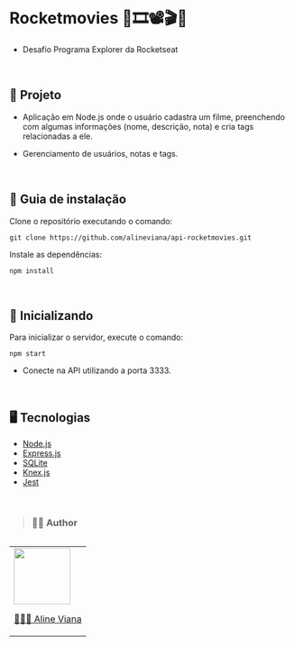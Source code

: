 # Rocketmovies 🎥🎞️📽️🎬🎦

- Desafio Programa Explorer da Rocketseat

<br>

## 🎯 Projeto
- Aplicação em Node.js onde o usuário cadastra um filme, preenchendo com algumas informações (nome, descrição, nota) e cria tags relacionadas a ele.

- Gerenciamento de usuários, notas e tags.

<br>

## 📖 Guia de instalação
Clone o repositório executando o comando:

```
git clone https://github.com/alineviana/api-rocketmovies.git
```
Instale as dependências:

```
npm install
```

<br>

## 🚀 Inicializando
Para inicializar o servidor, execute o comando:

```
npm start
```

- Conecte na API utilizando a porta 3333.

<br>

## 🖥️ Tecnologias

* [Node.js](https://nodejs.org/en/) 
* [Express.js](https://expressjs.com/pt-br/) 
* [SQLite](https://www.sqlite.org/index.html) 
* [Knex.js](https://knexjs.org/)
* [Jest](https://jestjs.io/pt-BR/) 

<br>

> ### 👩‍💻 Author

<table align="left">
    <tr align="left">
        <td>
            <a href="https://github.com/alineviana">
                <img src="https://avatars.githubusercontent.com/u/80078418?v=4" width=100 />
                <p>👩🏽‍💻 Aline Viana</p> 
            </a>
        </td>
    </tr> 
</table>